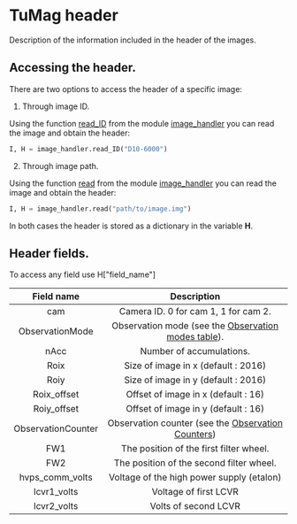 # TuMag header

Description of the information included in the header of the images. 

## Accessing the header. 

There are two options to access the header of a specific image:

1. Through image ID.

Using the function [read_ID](../image_handler.py#L270) from the module [image_handler](../image_handler.py) you can read the image and obtain the header: 

```python
I, H = image_handler.read_ID("D10-6000")
```

2. Through image path.

Using the function [read](../image_handler.py#L90) from the module [image_handler](../image_handler.py) you can read the image and obtain the header: 

```python
I, H = image_handler.read("path/to/image.img")
```

In both cases the header is stored as a dictionary in the variable **H**.

## Header fields.

To access any field use H["field_name"]

| Field name | Description|
|:--------:|:--------:|
| cam | Camera ID. 0 for cam 1, 1 for cam 2. |
| ObservationMode | Observation mode (see the [Observation modes table](../README.md#observation-modes)). |
| nAcc | Number of accumulations. |
| Roix | Size of image in x (default : 2016) |
| Roiy | Size of image in y (default : 2016) |
| Roix_offset | Offset of image in x (default : 16)  |
| Roiy_offset | Offset of image in y (default : 16) |
| ObservationCounter | Observation counter (see the [Observation Counters](../README.md#observation-modes))   |
| FW1 | The position of the first filter wheel.  |
| FW2 | The position of the second filter wheel.  |
| hvps_comm_volts | Voltage of the high power supply (etalon) |
| lcvr1_volts | Voltage of first LCVR |
| lcvr2_volts | Volts of second LCVR |
